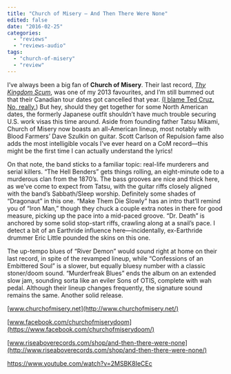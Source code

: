 ```yaml
---
title: "Church of Misery – And Then There Were None"
edited: false
date: "2016-02-25"
categories:
  - "reviews"
  - "reviews-audio"
tags:
  - "church-of-misery"
  - "review"
---
```


I’ve always been a big fan of **Church of Misery**. Their last record, [_Thy Kingdom Scum_](https://hellbound.ca/2013/07/church-of-misery-thy-kingdom-scum/), was one of my 2013 favourites, and I’m still bummed out that their Canadian tour dates got cancelled that year. [(I blame Ted Cruz. No, really.](http://www.metalinjection.net/latest-news/the-federal-government-doesnt-want-you-to-see-godflesh-live-tour-postponed)) But hey, should they get together for some North American dates, the formerly Japanese outfit shouldn’t have much trouble securing U.S. work visas this time around. Aside from founding father Tatsu Mikami, Church of Misery now boasts an all-American lineup, most notably with Blood Farmers’ Dave Szulkin on guitar. Scott Carlson of Repulsion fame also adds the most intelligible vocals I’ve ever heard on a CoM record—this might be the first time I can actually understand the lyrics!

On that note, the band sticks to a familiar topic: real-life murderers and serial killers. “The Hell Benders” gets things rolling, an eight-minute ode to a murderous clan from the 1870’s. The bass grooves are nice and thick here, as we’ve come to expect from Tatsu, with the guitar riffs closely aligned with the band’s Sabbath/Sleep worship. Definitely some shades of “Dragonaut” in this one. “Make Them Die Slowly” has an intro that’ll remind you of “Iron Man,” though they chuck a couple extra notes in there for good measure, picking up the pace into a mid-paced groove. “Dr. Death” is anchored by some solid stop-start riffs, crawling along at a snail’s pace. I detect a bit of an Earthride influence here—incidentally, ex-Earthride drummer Eric Little pounded the skins on this one.

The up-tempo blues of “River Demon” would sound right at home on their last record, in spite of the revamped lineup, while “Confessions of an Embittered Soul” is a slower, but equally bluesy number with a classic stoner/doom sound. “Murderfreak Blues” ends the album on an extended slow jam, sounding sorta like an eviler Sons of OTIS, complete with wah pedal. Although their lineup changes frequently, the signature sound remains the same. Another solid release.

[www.churchofmisery.net](http://www.churchofmisery.net/)

[www.facebook.com/churchofmiserydoom](https://www.facebook.com/churchofmiserydoom/)

[www.riseaboverecords.com/shop/and-then-there-were-none](http://www.riseaboverecords.com/shop/and-then-there-were-none/)

https://www.youtube.com/watch?v=2MSBK8IeCEc
